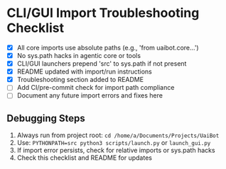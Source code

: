 # CLI/GUI Import Troubleshooting Checklist

- [x] All core imports use absolute paths (e.g., 'from uaibot.core...')
- [x] No sys.path hacks in agentic core or tools
- [x] CLI/GUI launchers prepend 'src' to sys.path if not present
- [x] README updated with import/run instructions
- [x] Troubleshooting section added to README
- [ ] Add CI/pre-commit check for import path compliance
- [ ] Document any future import errors and fixes here

## Debugging Steps
1. Always run from project root: `cd /home/a/Documents/Projects/UaiBot`
2. Use: `PYTHONPATH=src python3 scripts/launch.py` or `launch_gui.py`
3. If import error persists, check for relative imports or sys.path hacks
4. Check this checklist and README for updates 